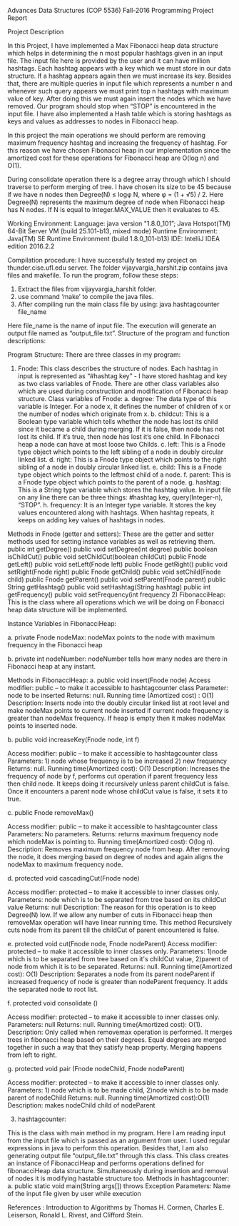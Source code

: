 Advances Data Structures (COP 5536) 
Fall-2016
Programming Project Report



Project Description

In this Project, I have implemented a Max Fibonacci heap data structure which helps in determining the n most popular hashtags given in an input file. The input file here is provided by the user and it can have million hashtags. Each hashtag appears with a key which we must store in our data structure.   If a hashtag appears again then we must increase its key.  Besides that, there are multiple queries in input file which represents a number n and whenever such query appears we must print top n hashtags with maximum value of key. After doing this we must again insert the nodes which we have removed. Our program should stop when “STOP” is encountered in the input file. I have also implemented a Hash table which is storing hashtags as keys and values as addresses to nodes in Fibonacci heap. 
 
 In this project the main operations we should perform are removing maximum frequency hashtag and increasing the frequency of hashtag. For this reason we have chosen Fibonacci heap in our implementation since the amortized cost for these operations for Fibonacci heap are   O(log n) and O(1).
 
During consolidate operation there is a degree array through which I should traverse to perform merging of tree. I have chosen its size to be 45 because if we have n nodes then 
Degree(N) ≤ logφ N, where φ = (1 + √5) / 2. Here Degree(N) represents the maximum degree of node when Fibonacci heap has N nodes. If N is equal to Integer.MAX_VALUE then it evaluates to 45.

Working Environment:
Language: java version "1.8.0_101”; Java Hotspot(TM) 64-Bit Server VM (build 25.101-b13, mixed mode)
Runtime Environment: Java(TM) SE Runtime Environment (build 1.8.0_101-b13)
IDE: IntelliJ IDEA edition 2016.2.2

Compilation procedure:
 I have successfully tested my project on thunder.cise.ufl.edu server.
The folder vijayvargia_harshit.zip contains java files and makefile. To run the program, follow these steps:
1)	Extract the files from vijayvargia_harshit folder.
2)	use command ‘make’ to compile the java files.
3)	After compiling run the main class file by using: java hashtagcounter file_name

Here file_name is the name of input file. The execution will generate an output file named as “output_file.txt”. 
Structure of the program and function descriptions: 

Program Structure: There are three classes in my program:
1)	Fnode:
This class describes the structure of nodes. Each hashtag in input is represented as 
“#hashtag key” - I have stored hashtag and key as two class variables of Fnode. There are other class variables also which are used during construction and modification of Fibonacci heap structure.
Class variables of Fnode:
a. degree: The data type of this variable is Integer. For a node x, it defines the number of children of x or the number of nodes which originate from x.
b. childcut: This is a Boolean type variable which tells whether the node has lost its child since it became a child during merging. If it is false, then node has not lost its child. If it’s true, then node has lost it’s one child. In Fibonacci heap a node can have at most loose two Childs.
c. left: This is a Fnode type object which points to the left sibling of a node in doubly circular linked list.
d. right: This is a Fnode type object which points to the right sibling of a node in doubly circular linked list.
e. child: This is a Fnode type object which points to the leftmost child of a node.
f. parent: This is a Fnode type object which points to the parent of a node.
g. hashtag: This is a String type variable which stores the hashtag value. In input file on any line there can be three things: #hashtag key, query(Integer-n), “STOP”.
h. frequency: It is an Integer type variable. It stores the key values encountered along with hashtags. When hashtag repeats, it keeps on adding key values of hashtags in nodes.

Methods in Fnode (getter and setters):
These are the getter and setter methods used for setting instance variables as well as retrieving them.
public int getDegree()
public void setDegree(int degree) 
public boolean isChildCut()
public void setChildCut(boolean childCut) 
public Fnode getLeft()
public void setLeft(Fnode left) 
public Fnode getRight()
public void setRight(Fnode right) 
public Fnode getChild()
public void setChild(Fnode child) 
public Fnode getParent()
public void setParent(Fnode parent) 
public String getHashtag()
public void setHashtag(String hashtag) 
public int getFrequency()
public void setFrequency(int frequency
2)	FibonacciHeap: This is the class where all operations which we will be doing on Fibonacci heap data structure will be implemented. 

Instance Variables in FibonacciHeap:

a.	private Fnode nodeMax: nodeMax points to the node with maximum frequency in the Fibonacci heap    
         
b. private int nodeNumber: nodeNumber tells how many nodes are there in Fibonacci heap at any instant.

Methods in FibonacciHeap:
a.	public void insert(Fnode node)
Access modifier: public – to make it accessible to hashtagcounter class
Parameter: node to be inserted
Returns: null.
Running time (Amortized cost) : O(1)
Description: Inserts node into the doubly circular linked list at root level and make nodeMax points to current node inserted if current node frequency is greater than nodeMax frequency. If heap is empty then it makes nodeMax points to inserted node.


b.	public void increaseKey(Fnode node, int f)

Access modifier: public – to make it accessible to hashtagcounter class
Parameters: 1) node whose frequency is to be increased 2) new frequency
Returns: null.
Running time(Amortized cost): O(1)
Description: Increases the frequency of node by f, performs cut operation
if parent frequency less then child node. It keeps doing it recursively unless parent childCut is false. Once it encounters a parent node whose childCut value is false, it sets it to true.

c.	public Fnode removeMax()

Access modifier: public – to make it accessible to hashtagcounter class
Parameters: No parameters.
Returns: returns maximum frequency node which nodeMax is pointing to.
Running time(Amortized cost): O(log n).
Description: Removes maximum frequency node from heap. After removing the node,
it does merging based on degree of nodes and again aligns the nodeMax to maximum frequency node.

d.	protected void cascadingCut(Fnode node)

Access modifier: protected – to make it accessible to inner classes only.
Parameters: node which is to be separated from tree based on its childCut value
Returns: null
Description: The reason for this operation is to keep Degree(N) low. If we allow any number of cuts in Fibonacci heap then removeMax operation will have linear running time. This method Recursively cuts node from its parent till the childCut of parent encountered is false.

e.	protected void cut(Fnode node, Fnode nodeParent)
Access modifier: protected – to make it accessible to inner classes only.
Parameters: 1)node which is to be separated from tree based on it's childCut value, 2)parent of node from which it is to be separated.
Returns: null.
Running time(Amortized cost): O(1)
Description: Separates a node from its parent nodeParent if increased frequency of node is greater than nodeParent frequency. It adds the separated node to root list. 

f.	protected void consolidate ()

Access modifier: protected – to make it accessible to inner classes only.
Parameters: null
Returns: null.
Running time(Amortized cost): O(1).
Description: Only called when removemax operation is performed. It merges trees in fibonacci heap based on their degrees. Equal degrees are merged together in such a way that they satisfy heap property. Merging happens from left to right.

g. protected void pair (Fnode nodeChild, Fnode nodeParent)

Access modifier: protected – to make it accessible to inner classes only.
Parameters: 1) node which is to be made child, 2)node which is to be made parent of nodeChild
Returns: null.
Running time(Amortized cost):O(1)
Description: makes nodeChild child of nodeParent




3)	hashtagcounter:

This is the class with main method in my program. Here I am reading input from the input file which is passed as an argument from user. I used regular expressions in java to perform this operation. Besides that, I am also generating output file “output_file.txt” through this class.
This class creates an instance of FibonacciHeap and performs operations defined for fibonacciHeap data structure. Simultaneously during insertion and removal of nodes it is modifying hastable structure too.
           Methods in hashtagcounter:
a.	public static void main(String args[]) throws Exception
Parameters: Name of the input file given by user while execution




References : Introduction to Algorithms  by Thomas H. Cormen, Charles E. Leiserson, Ronald L. Rivest, and Clifford Stein.
